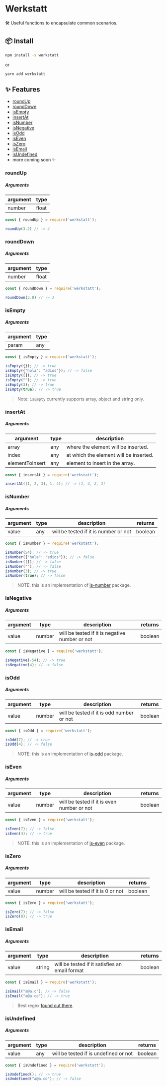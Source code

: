 # Werkstatt

🛠 Useful functions to encapsulate common scenarios.

## 📦 Install

```bash
npm install -s werkstatt
```
or
```bash
yarn add werkstatt
```

## ✨ Features

* [roundUp](#roundUp)
* [roundDown](#roundDown)
* [isEmpty](#isEmpty)
* [insertAt](#insertAt)
* [isNumber](#isNumber)
* [isNegative](#isNegative)
* [isOdd](#isOdd)
* [isEven](#isEven)
* [isZero](#isZero)
* [isEmail](#isEmail)
* [isUndefined](#isUndefined)
* more coming soon ✨

### roundUp

##### Arguments

| argument | type | 
|-----------|------|
| number    | float|

```javascript
const { roundUp } = require('werkstatt');

roundUp(3.2) // -> 4
```

### roundDown

##### Arguments

| argument | type  |
|-----------|-------|
| number    | float |

```javascript
const { roundDown } = require('werkstatt');

roundDown(3.8) // -> 3
```

### isEmpty

##### Arguments

| argument | type |
|-----------|------|
| param     | any  |

```javascript
const { isEmpty } = require('werkstatt');

isEmpty({}); // -> true
isEmpty({"hola": "adios"}); // -> false
isEmpty([]); // -> true
isEmpty(""); // -> true
isEmpty(3); // -> true
isEmpty(true); // -> true
```
> Note: `isEmpty` currently supports array, object and string only.

### insertAt

##### Arguments

| argument | type | description |
|-----------|------|------------|
| array     | any  | where the element will be inserted.
| index     | any  | at which the element will be inserted.
| elementToInsert | any  | element to insert in the array.

```javascript
const { insertAt } = require('werkstatt');

insertAt([1, 2, 3], 1, 4); // -> [1, 4, 2, 3]
```

### isNumber

##### Arguments

| argument | type | description |  returns   |
|-----------|------|------------|------------|
| value     | any  | will be tested if it is number or not | boolean |

```javascript
const { isNumber } = require('werkstatt');

isNumber(54); // -> true
isNumber({"hola": "adios"}); // -> false
isNumber([]); // -> false
isNumber(""); // -> false
isNumber(3); // -> true
isNumber(true); // -> false
```

> NOTE: this is an implementation of [is-number](https://www.npmjs.com/package/is-number) package.

### isNegative

##### Arguments

| argument | type | description |  returns   |
|-----------|------|------------|------------|
| value     | number  | will be tested if it is negative number or not | boolean |

```javascript
const { isNegative } = require('werkstatt');

isNegative(-54); // -> true
isNegative(4); // -> false
```

### isOdd

##### Arguments

| argument | type | description |  returns   |
|-----------|------|------------|------------|
| value     | number  | will be tested if it is odd number or not | boolean |

```javascript
const { isOdd } = require('werkstatt');

isOdd(7); // -> true
isOdd(4); // -> false
```

> NOTE: this is an implementation of [is-odd](https://www.npmjs.com/package/is-odd) package.

### isEven

##### Arguments

| argument | type | description |  returns   |
|-----------|------|------------|------------|
| value     | number  | will be tested if it is even number or not | boolean |

```javascript
const { isEven } = require('werkstatt');

isEven(7); // -> false
isEven(4); // -> true
```

> NOTE: this is an implementation of [is-even](https://www.npmjs.com/package/is-even) package.

### isZero

##### Arguments

| argument | type | description |  returns   |
|-----------|------|------------|------------|
| value     | number  | will be tested if it is 0 or not | boolean |

```javascript
const { isZero } = require('werkstatt');

isZero(7); // -> false
isZero(0); // -> true
```

### isEmail

##### Arguments

| argument | type | description |  returns   |
|-----------|------|------------|------------|
| value     | string  | will be tested if it satisfies an email format | boolean |

```javascript
const { isEmail } = require('werkstatt');

isEmail("a@a.c"); // -> false
isEmail("a@a.co"); // -> true
```
> Best regex [found out there](https://stackoverflow.com/questions/46155/how-to-validate-an-email-address-in-javascript).

### isUndefined

##### Arguments

| argument | type | description |  returns   |
|-----------|------|------------|------------|
| value     | any  | will be tested if is undefined or not | boolean |

```javascript
const { isUndefined } = require('werkstatt');

isUndefined(); // -> true
isUndefined("a@a.co"); // -> false
```